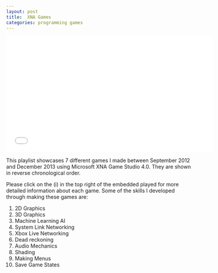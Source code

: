 ```yaml
---
layout: post
title:  XNA Games
categories: programming games
---
```


<iframe width="560" height="315" src="//www.youtube.com/embed/videoseries?list=PLHfsk8NlpcelgMbm36hnxYhqJ8vUWCjGJ" frameborder="0" allowfullscreen></iframe>

This playlist showcases 7 different games I made between September 2012 and December 2013 using Microsoft XNA Game Studio 4.0. They are shown in reverse chronological order.

Please click on the (i) in the top right of the embedded played for more detailed information about each game. Some of the skills I developed through making these games are:

1. 2D Graphics
2. 3D Graphics
3. Machine Learning AI
4. System Link Networking
5. Xbox Live Networking
6. Dead reckoning
7. Audio Mechanics
8. Shading
9. Making Menus
10. Save Game States
